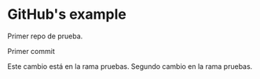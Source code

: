 # GitHub's example

Primer repo de prueba.

Primer commit

Este cambio está en la rama pruebas.
Segundo cambio en la rama pruebas.